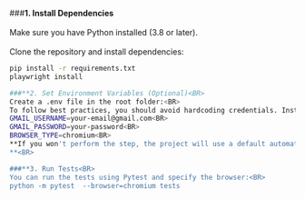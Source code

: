 ###**1. Install Dependencies**<BR>  
Make sure you have Python installed (3.8 or later).<BR>  
Clone the repository and install dependencies:<BR>  
```bash
pip install -r requirements.txt
playwright install

###**2. Set Environment Variables (Optional)<BR>
Create a .env file in the root folder:<BR>
To follow best practices, you should avoid hardcoding credentials. Instead, supply them using environment variables:<BR>
GMAIL_USERNAME=your-email@gmail.com<BR>  
GMAIL_PASSWORD=your-password<BR>  
BROWSER_TYPE=chromium<BR>
**If you won't perform the step, the project will use a default automation test user credentials
**<BR>

###**3. Run Tests<BR>
You can run the tests using Pytest and specify the browser:<BR>
python -m pytest  --browser=chromium tests




